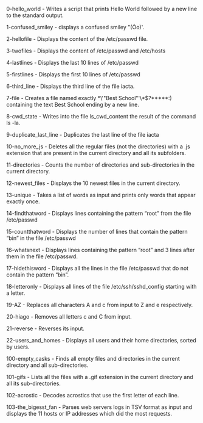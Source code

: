 0-hello_world - Writes a script that prints Hello World followed by a new line to the standard output.

1-confused_smiley - displays a confused smiley "(Ôo)'.

2-hellofile - Displays the content of the /etc/passwd file.

3-twofiles - Displays the content of /etc/passwd and /etc/hosts

4-lastlines - Displays the last 10 lines of /etc/passwd

5-firstlines - Displays the first 10 lines of /etc/passwd

6-third_line -  Displays the third line of the file iacta.

7-file - Creates a file named exactly \*\\'"Best School"\'\\*$\?\*\*\*\*\*:) containing the text Best School ending by a new line.

8-cwd_state - Writes into the file ls_cwd_content the result of the command ls -la. 

9-duplicate_last_line - Duplicates the last line of the file iacta

10-no_more_js - Deletes all the regular files (not the directories) with a .js extension that are present in the current directory and all its subfolders.

11-directories - Counts the number of directories and sub-directories in the current directory.

12-newest_files - Displays the 10 newest files in the current directory.

13-unique - Takes a list of words as input and prints only words that appear exactly once.

14-findthatword - Displays lines containing the pattern “root” from the file /etc/passwd

15-countthatword - Displays the number of lines that contain the pattern “bin” in the file /etc/passwd

16-whatsnext - Displays lines containing the pattern “root” and 3 lines after them in the file /etc/passwd.

17-hidethisword - Displays all the lines in the file /etc/passwd that do not contain the pattern “bin”.

18-letteronly - Displays all lines of the file /etc/ssh/sshd_config starting with a letter.

19-AZ - Replaces all characters A and c from input to Z and e respectively.

20-hiago - Removes all letters c and C from input.

21-reverse - Reverses its input.

22-users_and_homes - Displays all users and their home directories, sorted by users.

100-empty_casks - Finds all empty files and directories in the current directory and all sub-directories.

101-gifs - Lists all the files with a .gif extension in the current directory and all its sub-directories.

102-acrostic - Decodes acrostics that use the first letter of each line.

103-the_bigesst_fan - Parses web servers logs in TSV format as input and displays the 11 hosts or IP addresses which did the most requests.
